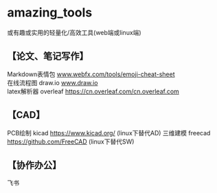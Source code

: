 # amazing_tools
或有趣或实用的轻量化/高效工具(web端或linux端)

## 【论文、笔记写作】
Markdown表情包 www.webfx.com/tools/emoji-cheat-sheet  
在线流程图 draw.io  www.draw.io    
latex解析器 overleaf https://cn.overleaf.com/cn.overleaf.com  

## 【CAD】
PCB绘制 kicad https://www.kicad.org/   (linux下替代AD)
三维建模 freecad https://github.com/FreeCAD  (linux下替代SW)

## 【协作办公】
飞书
